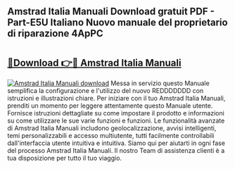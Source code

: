 ## Amstrad Italia Manuali Download gratuit PDF - Part-E5U Italiano Nuovo manuale del proprietario di riparazione 4ApPC

# <h2><a href="http://dfbbax.blite.top/?on=Amstrad+Italia+Manuali">🔗Download 👉🔴 Amstrad Italia Manuali</a></h2>

[![Amstrad Italia Manuali download](https://i.imgur.com/lujVjoI.png)](http://dfbbax.blite.top/?on=Amstrad+Italia+Manuali)
Messa in servizio questo Manuale semplifica la configurazione e l'utilizzo del nuovo REDDDDDDD con istruzioni e illustrazioni chiare. Per iniziare con il tuo Amstrad Italia Manuali, prenditi un momento per leggere attentamente questo Manuale utente. Fornisce istruzioni dettagliate su come impostare il prodotto e informazioni su come utilizzare le sue varie funzioni e funzioni. Le funzionalità avanzate di Amstrad Italia Manuali includono geolocalizzazione, avvisi intelligenti, temi personalizzabili e accesso multiutente, tutti facilmente controllabili dall'interfaccia utente intuitiva e intuitiva. Siamo qui per aiutarti in ogni fase del processo Amstrad Italia Manuali. Il nostro Team di assistenza clienti è a tua disposizione per tutto il tuo viaggio.
